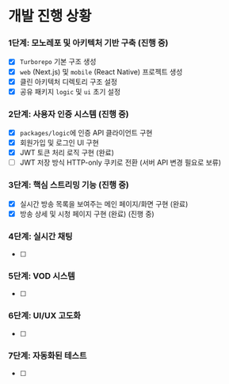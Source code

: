 # 개발 진행 상황

### 1단계: 모노레포 및 아키텍처 기반 구축 (진행 중)

- [x] `Turborepo` 기본 구조 생성
- [x] `web` (Next.js) 및 `mobile` (React Native) 프로젝트 생성
- [x] 클린 아키텍처 디렉토리 구조 설정
- [x] 공유 패키지 `logic` 및 `ui` 초기 설정

### 2단계: 사용자 인증 시스템 (진행 중)

- [x] `packages/logic`에 인증 API 클라이언트 구현
- [x] 회원가입 및 로그인 UI 구현
- [x] JWT 토큰 처리 로직 구현 (완료)
- [ ] JWT 저장 방식 HTTP-only 쿠키로 전환 (서버 API 변경 필요로 보류)

### 3단계: 핵심 스트리밍 기능 (진행 중)

- [x] 실시간 방송 목록을 보여주는 메인 페이지/화면 구현 (완료)
- [x] 방송 상세 및 시청 페이지 구현 (완료) (진행 중)

### 4단계: 실시간 채팅

- [ ]

### 5단계: VOD 시스템

- [ ]

### 6단계: UI/UX 고도화

- [ ]

### 7단계: 자동화된 테스트

- [ ]

